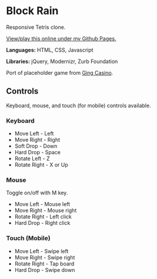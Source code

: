 # Block Rain
Responsive Tetris clone.

[View/play this online under my Github Pages.](https://gingeleski.github.io/block-rain)

**Languages:** HTML, CSS, Javascript

**Libraries:** jQuery, Modernizr, Zurb Foundation

Port of placeholder game from [Ging Casino](http://gingcasino.com).

## Controls
Keyboard, mouse, and touch (for mobile) controls available.

### Keyboard
- Move Left - Left
- Move Right - Right
- Soft Drop - Down
- Hard Drop - Space
- Rotate Left - Z
- Rotate Right - X or Up

### Mouse
Toggle on/off with M key.

- Move Left - Mouse left
- Move Right - Mouse right
- Rotate Right - Left click
- Hard Drop - Right click

### Touch (Mobile)
- Move Left - Swipe left
- Move Right - Swipe right
- Rotate Right - Tap board
- Hard Drop - Swipe down
